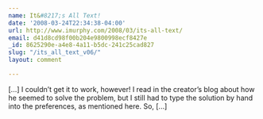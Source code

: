 ```yaml
---
name: It&#8217;s All Text!
date: '2008-03-24T22:34:38-04:00'
url: http://www.imurphy.com/2008/03/its-all-text/
email: d41d8cd98f00b204e9800998ecf8427e
_id: 8625290e-a4e8-4a11-b5dc-241c25cad827
slug: "/its_all_text_v06/"
layout: comment

---
```


[...] I couldn&#8217;t get it to work, however! I read in the creator&#8217;s blog about how he seemed to solve the problem, but I still had to type the solution by hand into the preferences, as mentioned here. So, [...]
